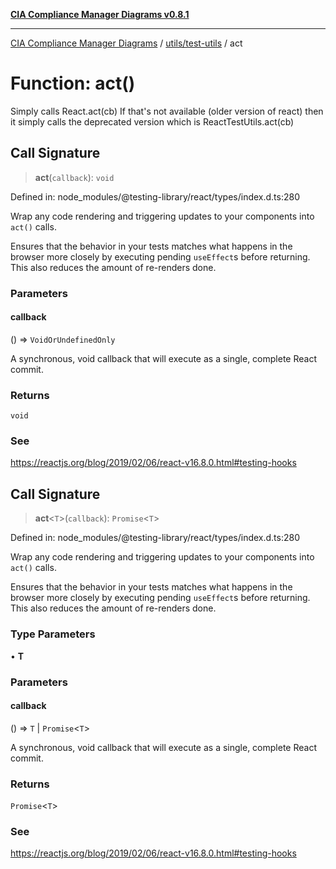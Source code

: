 [**CIA Compliance Manager Diagrams v0.8.1**](../../../README.md)

***

[CIA Compliance Manager Diagrams](../../../modules.md) / [utils/test-utils](../README.md) / act

# Function: act()

Simply calls React.act(cb)
If that's not available (older version of react) then it
simply calls the deprecated version which is ReactTestUtils.act(cb)

## Call Signature

> **act**(`callback`): `void`

Defined in: node\_modules/@testing-library/react/types/index.d.ts:280

Wrap any code rendering and triggering updates to your components into `act()` calls.

Ensures that the behavior in your tests matches what happens in the browser
more closely by executing pending `useEffect`s before returning. This also
reduces the amount of re-renders done.

### Parameters

#### callback

() => `VoidOrUndefinedOnly`

A synchronous, void callback that will execute as a single, complete React commit.

### Returns

`void`

### See

https://reactjs.org/blog/2019/02/06/react-v16.8.0.html#testing-hooks

## Call Signature

> **act**\<`T`\>(`callback`): `Promise`\<`T`\>

Defined in: node\_modules/@testing-library/react/types/index.d.ts:280

Wrap any code rendering and triggering updates to your components into `act()` calls.

Ensures that the behavior in your tests matches what happens in the browser
more closely by executing pending `useEffect`s before returning. This also
reduces the amount of re-renders done.

### Type Parameters

• **T**

### Parameters

#### callback

() => `T` \| `Promise`\<`T`\>

A synchronous, void callback that will execute as a single, complete React commit.

### Returns

`Promise`\<`T`\>

### See

https://reactjs.org/blog/2019/02/06/react-v16.8.0.html#testing-hooks
